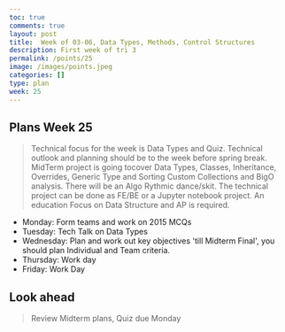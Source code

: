 ```yaml
---
toc: true
comments: true
layout: post
title:  Week of 03-06, Data Types, Methods, Control Structures
description: First week of tri 3
permalink: /points/25
image: /images/points.jpeg
categories: []
type: plan
week: 25
---
```


## Plans Week 25
> Technical focus for the week is Data Types and Quiz.  Technical outlook and planning should be to the week before spring break.   MidTerm project is going tocover Data Types, Classes, Inheritance, Overrides, Generic Type and Sorting Custom Collections and BigO analysis. There will be an Algo Rythmic dance/skit. The technical project can be done as FE/BE or a Jupyter notebook project.  An education Focus on Data Structure and AP is required.
- Monday: Form teams and work on 2015 MCQs
- Tuesday: Tech Talk on Data Types
- Wednesday: Plan and work out key objectives 'till Midterm Final', you should plan Individual and Team criteria.
- Thursday: Work day
- Friday: Work Day

## Look ahead
> Review Midterm plans, Quiz due Monday